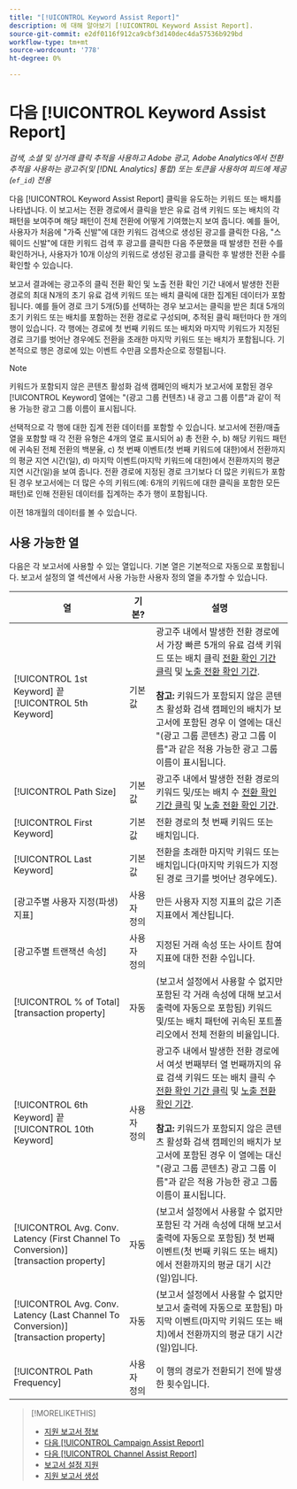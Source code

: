 ```yaml
---
title: "[!UICONTROL Keyword Assist Report]"
description: 에 대해 알아보기 [!UICONTROL Keyword Assist Report].
source-git-commit: e2df0116f912ca9cbf3d140dec4da57536b929bd
workflow-type: tm+mt
source-wordcount: '778'
ht-degree: 0%

---
```


# 다음 [!UICONTROL Keyword Assist Report]

*검색, 소셜 및 상거래 클릭 추적을 사용하고 Adobe 광고, Adobe Analytics에서 전환 추적을 사용하는 광고주(및 [!DNL Analytics] 통합) 또는 토큰을 사용하여 피드에 제공(`ef_id`) 전용*

다음 [!UICONTROL Keyword Assist Report] 클릭을 유도하는 키워드 또는 배치를 나타냅니다. 이 보고서는 전환 경로에서 클릭을 받은 유료 검색 키워드 또는 배치의 각 패턴을 보여주며 해당 패턴이 전체 전환에 어떻게 기여했는지 보여 줍니다. 예를 들어, 사용자가 처음에 &quot;가죽 신발&quot;에 대한 키워드 검색으로 생성된 광고를 클릭한 다음, &quot;스웨이드 신발&quot;에 대한 키워드 검색 후 광고를 클릭한 다음 주문했을 때 발생한 전환 수를 확인하거나, 사용자가 10개 이상의 키워드로 생성된 광고를 클릭한 후 발생한 전환 수를 확인할 수 있습니다.

보고서 결과에는 광고주의 클릭 전환 확인 및 노출 전환 확인 기간 내에서 발생한 전환 경로의 최대 N개의 초기 유료 검색 키워드 또는 배치 클릭에 대한 집계된 데이터가 포함됩니다. 예를 들어 경로 크기 5개(5)를 선택하는 경우 보고서는 클릭을 받은 최대 5개의 초기 키워드 또는 배치를 포함하는 전환 경로로 구성되며, 추적된 클릭 패턴마다 한 개의 행이 있습니다. 각 행에는 경로에 첫 번째 키워드 또는 배치와 마지막 키워드가 지정된 경로 크기를 벗어난 경우에도 전환을 초래한 마지막 키워드 또는 배치가 포함됩니다. 기본적으로 행은 경로에 있는 이벤트 수만큼 오름차순으로 정렬됩니다.

>[!NOTE]
>
>키워드가 포함되지 않은 콘텐츠 활성화 검색 캠페인의 배치가 보고서에 포함된 경우 [!UICONTROL Keyword] 열에는 &quot;(광고 그룹 컨텐츠) 내 광고 그룹 이름&quot;과 같이 적용 가능한 광고 그룹 이름이 표시됩니다.

선택적으로 각 행에 대한 집계 전환 데이터를 포함할 수 있습니다. 보고서에 전환/매출 열을 포함할 때 각 전환 유형은 4개의 열로 표시되어 a) 총 전환 수, b) 해당 키워드 패턴에 귀속된 전체 전환의 백분율, c) 첫 번째 이벤트(첫 번째 키워드에 대한)에서 전환까지의 평균 지연 시간(일), d) 마지막 이벤트(마지막 키워드에 대한)에서 전환까지의 평균 지연 시간(일)을 보여 줍니다. 전환 경로에 지정된 경로 크기보다 더 많은 키워드가 포함된 경우 보고서에는 더 많은 수의 키워드(예: 6개의 키워드에 대한 클릭을 포함한 모든 패턴)로 인해 전환된 데이터를 집계하는 추가 행이 포함됩니다.

이전 18개월의 데이터를 볼 수 있습니다.

## 사용 가능한 열

다음은 각 보고서에 사용할 수 있는 열입니다. 기본 열은 기본적으로 자동으로 포함됩니다. 보고서 설정의 열 섹션에서 사용 가능한 사용자 정의 열을 추가할 수 있습니다.

| 열 | 기본? | 설명 |
| ---- | ---- | ---- |
| [!UICONTROL 1st Keyword] 끝 [!UICONTROL 5th Keyword] | 기본값 | 광고주 내에서 발생한 전환 경로에서 가장 빠른 5개의 유료 검색 키워드 또는 배치 클릭 [전환 확인 기간 클릭](/help/search-social-commerce/glossary.md#c-d) 및 [노출 전환 확인 기간](/help/search-social-commerce/glossary.md#i-j).<br><br><b>참고:</b> 키워드가 포함되지 않은 콘텐츠 활성화 검색 캠페인의 배치가 보고서에 포함된 경우 이 열에는 대신 &quot;(광고 그룹 콘텐츠) 광고 그룹 이름&quot;과 같은 적용 가능한 광고 그룹 이름이 표시됩니다. |
| [!UICONTROL Path Size] | 기본값 | 광고주 내에서 발생한 전환 경로의 키워드 및/또는 배치 수 [전환 확인 기간 클릭](/help/search-social-commerce/glossary.md#c-d) 및 [노출 전환 확인 기간](/help/search-social-commerce/glossary.md#i-j). |
| [!UICONTROL First Keyword] | 기본값 | 전환 경로의 첫 번째 키워드 또는 배치입니다. |
| [!UICONTROL Last Keyword] | 기본값 | 전환을 초래한 마지막 키워드 또는 배치입니다(마지막 키워드가 지정된 경로 크기를 벗어난 경우에도). |
| \[광고주별 사용자 지정(파생) 지표\] | 사용자 정의 | 만든 사용자 지정 지표의 값은 기존 지표에서 계산됩니다. |
| \[광고주별 트랜잭션 속성\] | 사용자 정의 | 지정된 거래 속성 또는 사이트 참여 지표에 대한 전환 수입니다. |
| [!UICONTROL % of Total] \[transaction property\] | 자동 | (보고서 설정에서 사용할 수 없지만 포함된 각 거래 속성에 대해 보고서 출력에 자동으로 포함됨) 키워드 및/또는 배치 패턴에 귀속된 포트폴리오에서 전체 전환의 비율입니다. |
| [!UICONTROL 6th Keyword] 끝 [!UICONTROL 10th Keyword] | 사용자 정의 | 광고주 내에서 발생한 전환 경로에서 여섯 번째부터 열 번째까지의 유료 검색 키워드 또는 배치 클릭 수 [전환 확인 기간 클릭](/help/search-social-commerce/glossary.md#c-d) 및 [노출 전환 확인 기간](/help/search-social-commerce/glossary.md#i-j).<br><br><b>참고:</b> 키워드가 포함되지 않은 콘텐츠 활성화 검색 캠페인의 배치가 보고서에 포함된 경우 이 열에는 대신 &quot;(광고 그룹 콘텐츠) 광고 그룹 이름&quot;과 같은 적용 가능한 광고 그룹 이름이 표시됩니다. |
| [!UICONTROL Avg. Conv. Latency (First Channel To Conversion)] \[transaction property\] | 자동 | (보고서 설정에서 사용할 수 없지만 포함된 각 거래 속성에 대해 보고서 출력에 자동으로 포함됨) 첫 번째 이벤트(첫 번째 키워드 또는 배치)에서 전환까지의 평균 대기 시간(일)입니다. |
| [!UICONTROL Avg. Conv. Latency (Last Channel To Conversion)] \[transaction property\] | 자동 | (보고서 설정에서 사용할 수 없지만 보고서 출력에 자동으로 포함됨) 마지막 이벤트(마지막 키워드 또는 배치)에서 전환까지의 평균 대기 시간(일)입니다. |
| [!UICONTROL Path Frequency] | 사용자 정의 | 이 행의 경로가 전환되기 전에 발생한 횟수입니다. |

<table style="table-layout:auto">

>[!MORELIKETHIS]
>
>* [지원 보고서 정보](assist-report-about.md)
>* [다음 [!UICONTROL Campaign Assist Report]](campaign-assist-report.md)
>* [다음 [!UICONTROL Channel Assist Report]](channel-assist-report.md)
>* [보고서 설정 지원](assist-report-settings.md)
>* [지원 보고서 생성](assist-report-generate.md)
